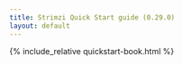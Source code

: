 ```yaml
---
title: Strimzi Quick Start guide (0.29.0)
layout: default
---
```


{% include_relative quickstart-book.html %}
